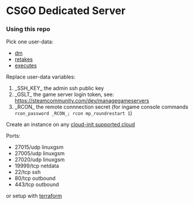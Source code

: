 # CSGO Dedicated Server

### Using this repo

Pick one user-data:

- [dm](terraform/user-data/dm.yml)
- [retakes](terraform/user-data/retakes.yml)
- [executes](terraform/user-data/executes.yml)

Replace user-data variables:

1) \_SSH_KEY\_ the admin ssh public key 
2) \_GSLT\_ the game server login token, see: https://steamcommunity.com/dev/managegameservers
3) \_RCON\_ the remote connnection secret (for ingame console commands `rcon_password _RCON_; rcon mp_roundrestart 1`)

Create an instance on any [cloud-init supported cloud](https://cloudinit.readthedocs.io/en/latest/topics/availability.html#clouds)

Ports:
- 27015/udp linuxgsm
- 27005/udp linuxgsm
- 27020/udp linuxgsm
- 19999/tcp netdata
- 22/tcp ssh
- 80/tcp outbound 
- 443/tcp outbound

or setup with [terraform](terraform/README.md)
